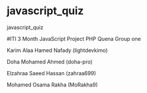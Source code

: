 # javascript_quiz

javascript_quiz

#ITI 3 Month JavaScript Project PHP Quena Group one

Karim Alaa Hamed Nafady (lightdevkimo)

Doha Mohamed Ahmed (doha-pro)

Elzahraa Saeed Hassan (zahraa699)

Mohamed Osama Rakha (MoRakha9)
